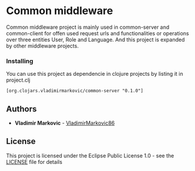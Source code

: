 # Common middleware

Common middleware project is mainly used in common-server and common-client for offen used request urls and functionalities or operations over three entities User, Role and Language. And this project is expanded by other middleware projects.

### Installing

You can use this project as dependencie in clojure projects by listing it in project.clj

```
[org.clojars.vladimirmarkovic/common-server "0.1.0"]
```

## Authors

* **Vladimir Markovic** - [VladimirMarkovic86](https://github.com/VladimirMarkovic86)

## License

This project is licensed under the Eclipse Public License 1.0 - see the [LICENSE](LICENSE) file for details
